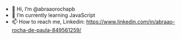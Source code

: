 - 👋 Hi, I’m @abraaorochapb
- 🌱 I’m currently learning JavaScript
- 📫 How to reach me, Linkedin: https://www.linkedin.com/in/abraao-rocha-de-paula-849561259/

<!---
abraaorochapb/abraaorochapb is a ✨ special ✨ repository because its `README.md` (this file) appears on your GitHub profile.
You can click the Preview link to take a look at your changes.
--->

